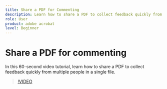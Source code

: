 ```yaml
---
title: Share a PDF for Commenting
description: Learn how to share a PDF to collect feedback quickly from multiple people in a single file
role: User
product: adobe acrobat
level: Beginner
---
```

# Share a PDF for commenting

In this 60-second video tutorial, learn how to share a PDF to collect feedback quickly from multiple people in a single file.

>[!VIDEO](https://video.tv.adobe.com/v/340769?quality=12&learn=on&hidetitle=true)
